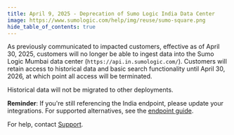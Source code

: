 ```yaml
---
title: April 9, 2025 - Deprecation of Sumo Logic India Data Center
image: https://www.sumologic.com/help/img/reuse/sumo-square.png
hide_table_of_contents: true    
---
```


As previously communicated to impacted customers, effective as of April 30, 2025, customers will no longer be able to ingest data into the Sumo Logic Mumbai data center (`https://api.in.sumologic.com/`). Customers will retain access to historical data and basic search functionality until April 30, 2026, at which point all access will be terminated.

Historical data will not be migrated to other deployments.

**Reminder**: If you're still referencing the India endpoint, please update your integrations. For supported alternatives, see the [endpoint guide](/docs/api/getting-started/#sumo-logic-endpoints-by-deployment-and-firewall-security).

For help, contact [Support](https://support.sumologic.com/).
